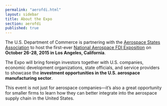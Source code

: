 ```yaml
---
permalink: "aerofdi.html"
layout: sidebar
title: About the Expo
section: aerofdi
published: true
---
```


The U.S. Department of Commerce is partnering with the [Aerospace States Association](http://aerostates.org/) to host the first-ever [National Aerospace FDI Exposition](http://aeroinvestmentexpo.com/) on **October 26-28, 2015 in Los Angeles, California**.

The Expo will bring foreign investors together with U.S. companies, economic development organizations, state officials, and service providers to showcase the **investment opportunities in the U.S. aerospace manufacturing sector**.

This event is not just for aerospace companies—it’s also a great opportunity for smaller firms to learn how they can better integrate into the aerospace supply chain in the United States.
